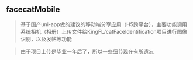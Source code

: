 ## facecatMobile
> 基于国产uni-app做的建议的移动端分享应用（H5跨平台），主要功能调用系统相机（相册）上传文件给KingFL/catFaceIdentification项目进行图像识别，以及发帖等功能

> 由于项目上传是毕业一年后了，所以一些细节现在有所遗忘